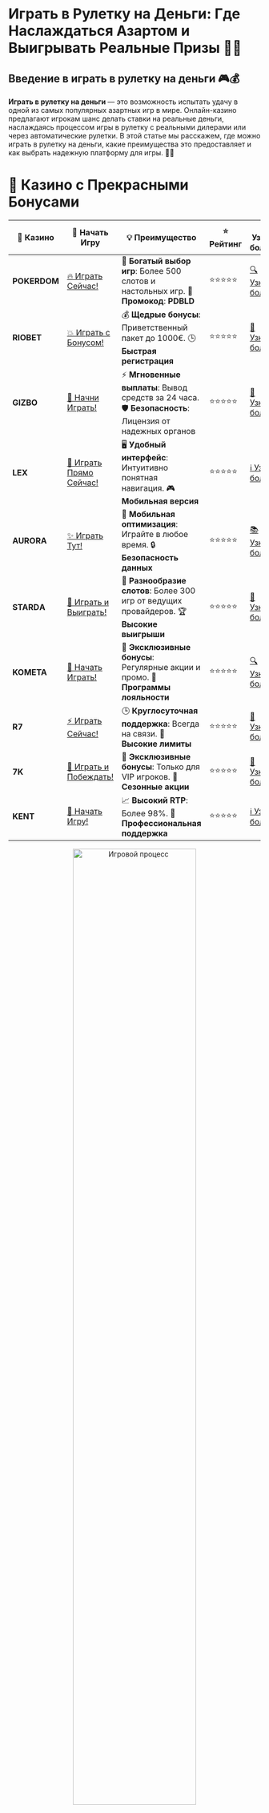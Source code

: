 # **Играть в Рулетку на Деньги: Где Наслаждаться Азартом и Выигрывать Реальные Призы 🎰💸**

## Введение в **играть в рулетку на деньги** 🎮💰

**Играть в рулетку на деньги** — это возможность испытать удачу в одной из самых популярных азартных игр в мире. Онлайн-казино предлагают игрокам шанс делать ставки на реальные деньги, наслаждаясь процессом игры в рулетку с реальными дилерами или через автоматические рулетки. В этой статье мы расскажем, где можно играть в рулетку на деньги, какие преимущества это предоставляет и как выбрать надежную платформу для игры. 🚀🎯

# 🌟 Казино с Прекрасными Бонусами

| 🎲 **Казино** | 🔗 **Начать Игру** | 💡 **Преимущество** | ⭐ **Рейтинг** | 🔗 **Узнать больше** | 🆕 **Новая информация** |
|--------------|---------------------|---------------------|----------------|----------------------|-------------------------|
| **POKERDOM**  | [🔥 Играть Сейчас!](https://brandplay.link/4k77v2yx) | 🎉 **Богатый выбор игр**: Более 500 слотов и настольных игр. 🎁 **Промокод**: **PDBLD** | ⭐⭐⭐⭐⭐ | [🔍 Узнать больше](https://brandplay.link/4k77v2yx) | 🏆 **Победители турниров** получают эксклюзивные подарки! |
| **RIOBET**    | [💥 Играть с Бонусом!](https://brandplay.link/7xBLTPyj) | 💰 **Щедрые бонусы**: Приветственный пакет до 1000€. 🕒 **Быстрая регистрация** | ⭐⭐⭐⭐⭐ | [📖 Узнать больше](https://brandplay.link/7xBLTPyj) | 💬 **Поддержка 24/7** для комфортной игры в любое время! |
| **GIZBO**     | [🚀 Начни Играть!](https://brandplay.link/bprXw4YV) | ⚡ **Мгновенные выплаты**: Вывод средств за 24 часа. 🛡️ **Безопасность**: Лицензия от надежных органов | ⭐⭐⭐⭐⭐ | [📝 Узнать больше](https://brandplay.link/bprXw4YV) | 🔒 **SSL-шифрование** для максимальной безопасности данных игроков. |
| **LEX**       | [💎 Играть Прямо Сейчас!](https://brandplay.link/zW4hdDFV) | 🖥️ **Удобный интерфейс**: Интуитивно понятная навигация. 🎮 **Мобильная версия** | ⭐⭐⭐⭐⭐ | [ℹ️ Узнать больше](https://brandplay.link/zW4hdDFV) | 📱 **Поддержка всех мобильных устройств** для удобства игры в любом месте. |
| **AURORA**    | [✨ Играть Тут!](https://10trafic-stat2.com/click/668546556bcc6313411604bd/6766/13032/subaccount) | 📱 **Мобильная оптимизация**: Играйте в любое время. 🔒 **Безопасность данных** | ⭐⭐⭐⭐⭐ | [📚 Узнать больше](https://10trafic-stat2.com/click/668546556bcc6313411604bd/6766/13032/subaccount) | 🌍 **Международная лицензия** на деятельность в разных странах. |
| **STARDА**    | [🎉 Играть и Выиграть!](https://brandplay.link/fB7xwRFL) | 🎰 **Разнообразие слотов**: Более 300 игр от ведущих провайдеров. 🏆 **Высокие выигрыши** | ⭐⭐⭐⭐⭐ | [🔎 Узнать больше](https://brandplay.link/fB7xwRFL) | 🎉 **Ежемесячные турниры** с крупными призами! |
| **KOMETA**    | [🎁 Начать Играть!](https://brandplay.link/8ZymQJV8) | 🎁 **Эксклюзивные бонусы**: Регулярные акции и промо. 🔄 **Программы лояльности** | ⭐⭐⭐⭐⭐ | [🔍 Узнать больше](https://brandplay.link/8ZymQJV8) | 🌟 **Персонализированные предложения** для долгосрочных игроков. |
| **R7**        | [⚡ Играть Сейчас!](https://brandplay.link/bMd3Yjsw) | 🕒 **Круглосуточная поддержка**: Всегда на связи. 💸 **Высокие лимиты** | ⭐⭐⭐⭐⭐ | [📖 Узнать больше](https://brandplay.link/bMd3Yjsw) | 🎯 **Рейтинг игроков** для лучших участников. |
| **7K**        | [🎯 Играть и Побеждать!](https://brandplay.link/BvQyFShp) | 🌟 **Эксклюзивные бонусы**: Только для VIP игроков. 🎉 **Сезонные акции** | ⭐⭐⭐⭐⭐ | [📝 Узнать больше](https://brandplay.link/BvQyFShp) | 🥇 **Особые привилегии** для постоянных игроков. |
| **KENT**      | [🔑 Начать Игру!](https://brandplay.link/Fv2WP3js) | 📈 **Высокий RTP**: Более 98%. 💼 **Профессиональная поддержка** | ⭐⭐⭐⭐⭐ | [ℹ️ Узнать больше](https://brandplay.link/Fv2WP3js) | 💬 **Поддержка на нескольких языках** для удобства игроков. |

<div align="center"> <img src="https://i.pinimg.com/originals/1d/b3/25/1db325483acbe642c6d4e6fdd73a4988.gif" alt="Игровой процесс" width="70%"> </div>
---

# 🚀 Быстрые Выигрыши и Поддержка

| 🎲 **Казино** | 🔗 **Начать Игру** | 💡 **Преимущество** | ⭐ **Рейтинг** | 🔗 **Узнать больше** | 🆕 **Новая информация** |
|--------------|---------------------|---------------------|----------------|----------------------|-------------------------|
| **GAMA**      | [🎯 Играть Прямо Сейчас!](https://brandplay.link/j6NMKsDz) | 🔍 **Интуитивный интерфейс**: Легкость использования. 🏅 **Престижные турниры** | ⭐⭐⭐⭐☆ | [🔎 Узнать больше](https://brandplay.link/j6NMKsDz) | 🏆 **Турниры с большими призами** каждый месяц. |
| **ONION**     | [💥 Играть и Выигрывать!](https://brandplay.link/zBGRVpQ9) | 🤑 **Низкие ставки**: Идеально для начинающих. 🔄 **Быстрые выводы** | ⭐⭐⭐⭐☆ | [🔍 Узнать больше](https://brandplay.link/zBGRVpQ9) | 🎮 **Казино для новичков** с простыми правилами. |
| **ЧЕМПИОН**   | [🏅 Играть в Турнире!](https://temon-gter.cfd/go/lRq?p80412p304504pcc44t17455) | 🏅 **Лояльная программа**: Награды за активность. 🎁 **Ежемесячные бонусы** | ⭐⭐⭐⭐☆ | [📖 Узнать больше](https://temon-gter.cfd/go/lRq?p80412p304504pcc44t17455) | 🥇 **Турниры и лояльность** — каждый шаг вознаграждается. |
| **VAVADA**    | [🚀 Играть Без Ожидания!](https://vavadapartner.pro/?promo=ea5c9275-6854-4505-94fc-95ab18221945-linkb2) | 🚀 **Быстрая регистрация**: Начните играть мгновенно. 🔐 **Безопасные транзакции** | ⭐⭐⭐⭐☆ | [📝 Узнать больше](https://vavadapartner.pro/?promo=ea5c9275-6854-4505-94fc-95ab18221945-linkb2) | 🏆 **Программа для новых игроков** с бонусами за регистрацию. |
| **FRIENDS**   | [🎉 Играть и Развлекаться!](https://gofriends.mba/linkb2) | 🤝 **Социальные игры**: Играйте с друзьями. 🌐 **Мультиплатформенность** | ⭐⭐⭐⭐☆ | [ℹ️ Узнать больше](https://gofriends.mba/linkb2) | 🎮 **Играйте с друзьями** и зарабатывайте бонусы за совместные действия. |
| **1WIN**      | [⚡ Играть и Выигрывать!](https://brandplay.link/smXVpBbG) | 🏆 **Спортивные ставки**: Широкий выбор видов спорта. 💵 **Высокие коэффициенты** | ⭐⭐⭐⭐☆ | [📚 Узнать больше](https://brandplay.link/smXVpBbG) | ⚽ **Бонусы на спортивные ставки** для активных игроков. |
| **DRIP**      | [💥 Играть Сразу!](https://drp-ircp01.com/c07e6a3db) | 🌐 **Инновационные игры**: Новейшие игровые технологии. 🛡️ **Высокая безопасность** | ⭐⭐⭐⭐☆ | [🔎 Узнать больше](https://drp-ircp01.com/c07e6a3db) | 🔧 **Инновационные функции** для удобства игры. |
| **JOYCASINO** | [🎰 Играть И Побеждать!](https://rpc30.call2me.pro/?/ru/registration?apkpop=0&partner=p24970p3291217pc98f) | 🎁 **Приятные бонусы**: Ежедневные акции и подарки. 🕹️ **Разнообразие игр** | ⭐⭐⭐⭐☆ | [🔍 Узнать больше](https://rpc30.call2me.pro/?/ru/registration?apkpop=0&partner=p24970p3291217pc98f) | 🎉 **Щедрые фриспины** для новых игроков. |
| **PLAYFORTUNA** | [🔥 Играть С Бонусом!](https://fortunapromo.net/alt/playfortuna/registration?0dc4a9362a71feb7e3f165fb8e766f70) | 🎉 **Регулярные акции**: Бонусы, фриспины и многое другое. 🏅 **Турниры** | ⭐⭐⭐⭐☆ | [📚 Узнать больше](https://fortunapromo.net/alt/playfortuna/registration?0dc4a9362a71feb7e3f165fb8e766f70) | 🎯 **Выгодные предложения** на популярные игры. |
| **SYKAA**     | [💸 Играть Сейчас!](https://s-two-way.com/?source=linkb2&pid=30697) | 💸 **Доступные ставки**: Идеально для новичков. 🎁 **Щедрые бонусы** | ⭐⭐⭐⭐☆ | [🔍 Узнать больше](https://s-two-way.com/?source=linkb2&pid=30697) | 💥 **Акции с большими бонусами** для новичков и опытных игроков. |

<div align="center"> <img src="https://schaeffers-cdn.s3.amazonaws.com/images/default-source/schaeffers-cdn-images/default-images/sectors/bigstock-casino-gambling-concept-with-f-369012793.jpg?sfvrsn=493ad806_4" alt="Игровой процесс" width="70%"> </div>
---

# 💸 Казино с Привлекательными Программами Лояльности

| 🎲 **Казино** | 🔗 **Начать Игру** | 💡 **Преимущество** | ⭐ **Рейтинг** | 🔗 **Узнать больше** | 🆕 **Новая информация** |
|--------------|---------------------|---------------------|----------------|----------------------|-------------------------|
| **KOMETA**    | [🎯 Начни Играть!](https://brandplay.link/8ZymQJV8) | 🎁 **Эксклюзивные бонусы**: Регулярные акции и промо. 🔄 **Программы лояльности** | ⭐⭐⭐⭐⭐ | [🔍 Узнать больше](https://brandplay.link/8ZymQJV8) | 🌟 **Персонализированные предложения** для долгосрочных игроков. |
| **1Xslots**   | [🏅 Играть Прямо Сейчас!](https://brandplay.link/hSB1khtr) | 🎉 **Множество акций**: Еженедельные бонусы и турниры. 🛡️ **Безопасность** | ⭐⭐⭐⭐⭐ | [📚 Узнать больше](https://brandplay.link/hSB1khtr) | 🏅 **Награды за активность**: участники программы лояльности получают специальные привилегии. |
| **R7**        | [🚀 Играть Сейчас!](https://brandplay.link/bMd3Yjsw) | 🕒 **Круглосуточная поддержка**: Всегда на связи. 💸 **Высокие лимиты** | ⭐⭐⭐⭐⭐ | [📖 Узнать больше](https://brandplay.link/bMd3Yjsw) | 💬 **VIP-поддержка** для постоянных игроков с приоритетом. |

<div align="center"> <img src="https://i.pinimg.com/originals/1d/b3/25/1db325483acbe642c6d4e6fdd73a4988.gif" alt="Игровой процесс" width="70%"> </div>
---

---

## Что такое **играть в рулетку на деньги**? 🧐💡

**Играть в рулетку на деньги** означает делать реальные ставки в игре, которая состоит из вращающегося колеса с числами и определенным набором ставок. Игроки делают ставки на то, на какое число или цвет (красный/черный) выпадет шарик, а если их ставка совпадает с результатом, они выигрывают деньги. В онлайн-казино можно играть в различные виды рулетки, такие как европейская, американская и французская рулетка. 🎰💵

### Основные особенности **играть в рулетку на деньги** 📝✅

1. **Реальные ставки и выигрыши**: Игроки делают ставки на деньги и могут выигрывать реальные призы.
2. **Простота и разнообразие ставок**: Можно ставить на одно число, группы чисел, цвет или четность.
3. **Доступность на различных платформах**: Рулетка доступна как на компьютерах, так и на мобильных устройствах.
4. **Честность и безопасность**: Лицензированные онлайн-казино используют генераторы случайных чисел (RNG) для обеспечения честности игры.

---

## Преимущества **играть в рулетку на деньги** 🏅🎰

### 1. **Игра с реальными ставками и шансами на выигрыш** 💸💥

**Играть в рулетку на деньги** дает возможность выигрывать реальные деньги, что делает игровой процесс более захватывающим. Возможность увеличить свой капитал делает игру увлекательной и прибыльной.

### 2. **Разнообразие видов рулетки** 🎯💡

В онлайн-казино предлагаются разные версии рулетки, такие как европейская, американская и французская. Каждая версия имеет свои особенности, что дает игрокам шанс выбрать тот вариант, который им больше всего подходит.

### 3. **Щедрые бонусы и акции** 🎁✨

Многие онлайн-казино предлагают бонусы для игры в рулетку на деньги, такие как приветственные бонусы, фриспины и бонусы на депозит. Эти бонусы увеличивают шансы на выигрыши и позволяют играть дольше.

### 4. **Доступность на мобильных устройствах** 📱💻

**Играть в рулетку на деньги** можно не только на компьютере, но и на мобильных устройствах. Большинство онлайн-казино предлагают адаптированные версии своих сайтов, которые позволяют играть в рулетку в любое время и в любом месте.

---

## Как выбрать платформу для **играть в рулетку на деньги**? 🏆🎯

### 1. **Проверка лицензии и репутации** 🏢🌐

Перед тем как начать играть, убедитесь, что выбранное онлайн-казино имеет действующую лицензию от авторитетного регулятора, такого как **Curacao eGaming**, **Malta Gaming Authority** или **UK Gambling Commission**. Это гарантирует безопасность и честность игры.

### 2. **Репутация и отзывы игроков** 📝⭐

Проверьте отзывы других игроков о казино. Положительная репутация и высокие оценки говорят о том, что казино предлагает качественные услуги и честную игру.

### 3. **Выбор рулетки и провайдеров** 🎰🎮

Убедитесь, что выбранная платформа предлагает разнообразие видов рулетки от известных провайдеров, таких как **NetEnt**, **Microgaming**, **Evolution Gaming** и других.

### 4. **Условия бонусов и акций** 🎁📜

Проверьте условия получения и отыгрыша бонусов. Множество онлайн-казино предлагают бонусы для игры в рулетку, которые могут увеличить ваши шансы на победу.

---

## Где найти **играть в рулетку на деньги**? 🌐💰

### 1. **Pokerdom** 🏆🎰

- **Лицензия**: Curacao eGaming
- **Особенности**: Большое количество рулеток, приветственные бонусы.
- **Методы пополнения**: Банковские карты, электронные кошельки, криптовалюты.

#### Преимущества:
- Множество вариантов рулетки.
- Регулярные бонусы и турниры.
- Простота использования и быстрые выплаты.

---

### 2. **Riobet** 🎲💎

- **Лицензия**: Malta Gaming Authority
- **Особенности**: Европейская и французская рулетка, бонусы на депозит.
- **Методы пополнения**: Visa, MasterCard, Skrill, Neteller.

#### Преимущества:
- Высокие RTP на рулетке.
- Привлекательные бонусы и фриспины.
- Простой интерфейс и удобное пополнение счета.

---

### 3. **Gizbo** 💸🎉

- **Лицензия**: UK Gambling Commission
- **Особенности**: Качественная рулетка с живыми дилерами, бонусы для новых игроков.
- **Методы пополнения**: Банковские карты, электронные кошельки.

#### Преимущества:
- Отличное качество видео для живой рулетки.
- Регулярные бонусы и акции.
- Множество вариантов ставок и игр.

---

### 4. **LEX** 🌟🎰

- **Лицензия**: Curacao eGaming
- **Особенности**: Живое казино, фриспины для новых игроков.
- **Методы пополнения**: Visa, MasterCard, Skrill.

#### Преимущества:
- Удобный интерфейс и высокие лимиты на депозиты.
- Множество бонусных предложений.
- Хорошая программа лояльности для игроков.

---

### 5. **Aurora** 🏅💎

- **Лицензия**: Malta Gaming Authority
- **Особенности**: Щедрые бонусы на депозиты, бонусы на рулетку.
- **Методы пополнения**: PayPal, Visa, MasterCard.

#### Преимущества:
- Регулярные акции и турниры.
- Простой и удобный интерфейс.
- Высокие RTP на рулетку и другие игры.

---

### 6. **Starda** ✨🎰

- **Лицензия**: Curacao eGaming
- **Особенности**: Множество бонусных предложений, поддержка криптовалют.
- **Методы пополнения**: Электронные кошельки, криптовалюты.

#### Преимущества:
- Быстрая обработка выплат.
- Множество акций и бонусов для новых игроков.
- Высокие лимиты на депозиты и выводы.

---

## Заключение: **Играть в рулетку на деньги** и выигрывать реальные призы! 🎉💰

**Играть в рулетку на деньги** дает шанс не только развлекаться, но и выигрывать реальные деньги. Выбирайте проверенные онлайн-казино с хорошими бонусами, наслаждайтесь азартом и делайте ставки на реальные деньги! Пусть удача будет на вашей стороне! 🍀🎰

---

## Часто задаваемые вопросы (FAQ) ❓📚

### 1. Что значит **играть в рулетку на деньги**? 🎰💸

**Играть в рулетку на деньги** означает делать реальные ставки в игре, где можно выиграть настоящие деньги в зависимости от результата вращения колеса рулетки.

### 2. Как выбрать место для **играть в рулетку на деньги**? 🏆🎮

При выборе платформы важно обратить внимание на лицензии, отзывы игроков, выбор видов рулетки, бонусные предложения и методы пополнения и вывода средств.

### 3. Какие бонусы можно получить, **играя в рулетку на деньги**? 🎁🎉

Онлайн-казино часто предлагают бонусы за депозит, фриспины или бонусы на ставки в рулетку. Важно ознакомиться с условиями отыгрыша бонусов.

### 4. Можно ли выиграть реальные деньги в **рулетке на деньги**? 💰🎯

Да, в **рулетке на деньги** можно выиграть реальные призы, если ваша ставка совпадет с результатом игры.
